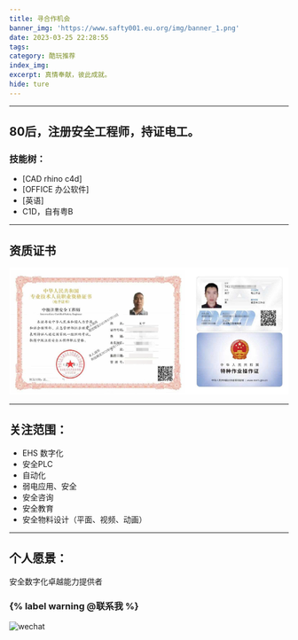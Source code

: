 ```yaml
---
title: 寻合作机会
banner_img: 'https://www.safty001.eu.org/img/banner_1.png'
date: 2023-03-25 22:28:55
tags:
category: 酷玩推荐
index_img:
excerpt: 真情奉献，彼此成就。
hide: ture
---
```


---
80后，注册安全工程师，持证电工。
---

### 技能树：
- [CAD rhino c4d] 
- [OFFICE 办公软件]
- [英语]
- C1D，自有粤B
---
资质证书
---
![证书](/img/cet.png)


---
关注范围：
---
- EHS 数字化
- 安全PLC
- 自动化
- 弱电应用、安全
- 安全咨询
- 安全教育
- 安全物料设计（平面、视频、动画）

---
个人愿景：
---
安全数字化卓越能力提供者
### {% label warning @联系我 %}

![wechat](https://www.safty001.eu.org/img/wechat_show.png)